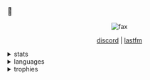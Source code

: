 
### 👋
<p align="center">
    <img src="https://komarev.com/ghpvc/?username=eslit&color=cf1913" alt="fax" width="" height="">
</p>
<p align="center">
    <a href="https://discord.com/users/843665233084022794">discord</a>
    |
    <a href="https://last.fm/user/unwizz">lastfm</a>    
</p>
<details>
  <summary>stats</summary>
  <img src="https://github-readme-stats.vercel.app/api?username=armaament&theme=dracula" alt="fax">
</details>

<details>
  <summary>languages</summary>
  <img src="https://github-readme-stats.vercel.app/api/top-langs/?username=armaament&theme=dracula" alt="fax">
</details>

<details>
    <summary>trophies</summary>
    <img src="https://github-profile-trophy.vercel.app/?username=armaament&theme=oldie&margin-w=15&margin-h=15&column=7" alt="fax">
</details>
